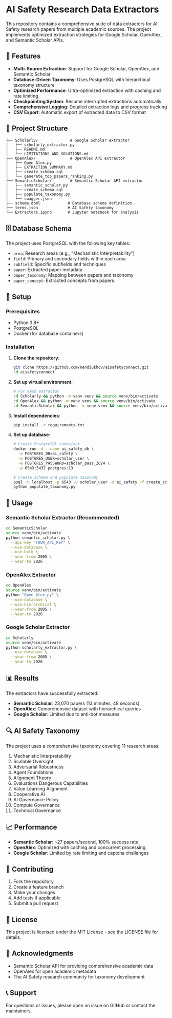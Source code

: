 # AI Safety Research Data Extractors

This repository contains a comprehensive suite of data extractors for AI Safety research papers from multiple academic sources. The project implements optimized extraction strategies for Google Scholar, OpenAlex, and Semantic Scholar APIs.

## 🚀 Features

- **Multi-Source Extraction**: Support for Google Scholar, OpenAlex, and Semantic Scholar
- **Database-Driven Taxonomy**: Uses PostgreSQL with hierarchical taxonomy structure
- **Optimized Performance**: Ultra-optimized extraction with caching and rate limiting
- **Checkpointing System**: Resume interrupted extractions automatically
- **Comprehensive Logging**: Detailed extraction logs and progress tracking
- **CSV Export**: Automatic export of extracted data to CSV format

## 📁 Project Structure

```
├── Scholarly/              # Google Scholar extractor
│   ├── scholarly_extractor.py
│   ├── README.md
│   └── LIMITATIONS_AND_SOLUTIONS.md
├── OpenAlex/               # OpenAlex API extractor
│   ├── Open Alex.py
│   ├── EXTRACTION_SUMMARY.md
│   ├── create_schema.sql
│   └── generate_top_papers_ranking.py
├── SemanticScholar/        # Semantic Scholar API extractor
│   ├── semantic_scholar.py
│   ├── create_schema.sql
│   ├── populate_taxonomy.py
│   └── swagger.json
├── schema.dbml            # Database schema definition
├── terms.json             # AI Safety taxonomy
└── Extractors.ipynb       # Jupyter notebook for analysis
```

## 🗄️ Database Schema

The project uses PostgreSQL with the following key tables:
- `area`: Research areas (e.g., "Mechanistic Interpretability")
- `field`: Primary and secondary fields within each area
- `subfield`: Specific subfields and techniques
- `paper`: Extracted paper metadata
- `paper_taxonomy`: Mapping between papers and taxonomy
- `paper_concept`: Extracted concepts from papers

## 🔧 Setup

### Prerequisites
- Python 3.8+
- PostgreSQL
- Docker (for database containers)

### Installation

1. **Clone the repository**:
   ```bash
   git clone https://github.com/Kendiukhov/aisafetyconnect.git
   cd aisafetyconnect
   ```

2. **Set up virtual environment**:
   ```bash
   # For each extractor
   cd Scholarly && python -m venv venv && source venv/bin/activate
   cd OpenAlex && python -m venv venv && source venv/bin/activate
   cd SemanticScholar && python -m venv venv && source venv/bin/activate
   ```

3. **Install dependencies**:
   ```bash
   pip install -r requirements.txt
   ```

4. **Set up database**:
   ```bash
   # Create PostgreSQL container
   docker run -d --name ai_safety_db \
     -e POSTGRES_DB=ai_safety \
     -e POSTGRES_USER=scholar_user \
     -e POSTGRES_PASSWORD=scholar_pass_2024 \
     -p 6543:5432 postgres:13
   
   # Create schema and populate taxonomy
   psql -h localhost -p 6543 -U scholar_user -d ai_safety -f create_schema.sql
   python populate_taxonomy.py
   ```

## 🚀 Usage

### Semantic Scholar Extractor (Recommended)
```bash
cd SemanticScholar
source venv/bin/activate
python semantic_scholar.py \
  --api-key "YOUR_API_KEY" \
  --use-database \
  --use-bulk \
  --year-from 2005 \
  --year-to 2026
```

### OpenAlex Extractor
```bash
cd OpenAlex
source venv/bin/activate
python "Open Alex.py" \
  --use-database \
  --use-hierarchical \
  --year-from 2005 \
  --year-to 2026
```

### Google Scholar Extractor
```bash
cd Scholarly
source venv/bin/activate
python scholarly_extractor.py \
  --use-database \
  --year-from 2005 \
  --year-to 2026
```

## 📊 Results

The extractors have successfully extracted:
- **Semantic Scholar**: 23,070 papers (13 minutes, 48 seconds)
- **OpenAlex**: Comprehensive dataset with hierarchical queries
- **Google Scholar**: Limited due to anti-bot measures

## 🔍 AI Safety Taxonomy

The project uses a comprehensive taxonomy covering 11 research areas:
1. Mechanistic Interpretability
2. Scalable Oversight
3. Adversarial Robustness
4. Agent Foundations
5. Alignment Theory
6. Evaluations Dangerous Capabilities
7. Value Learning Alignment
8. Cooperative AI
9. AI Governance Policy
10. Compute Governance
11. Technical Governance

## 📈 Performance

- **Semantic Scholar**: ~27 papers/second, 100% success rate
- **OpenAlex**: Optimized with caching and concurrent processing
- **Google Scholar**: Limited by rate limiting and captcha challenges

## 🤝 Contributing

1. Fork the repository
2. Create a feature branch
3. Make your changes
4. Add tests if applicable
5. Submit a pull request

## 📄 License

This project is licensed under the MIT License - see the LICENSE file for details.

## 🙏 Acknowledgments

- Semantic Scholar API for providing comprehensive academic data
- OpenAlex for open academic metadata
- The AI Safety research community for taxonomy development

## 📞 Support

For questions or issues, please open an issue on GitHub or contact the maintainers.
